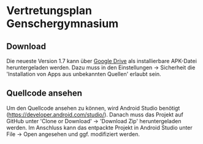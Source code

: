 # Vertretungsplan Genschergymnasium
## Download
Die neueste Version 1.7 kann über <a href="https://drive.google.com/open?id=10GHw1qYRvqQzYzTbtVudztl6aYBcJnKd">Google Drive</a>
als installierbare APK-Datei heruntergeladen werden. Dazu muss in den Einstellungen -> Sicherheit die 'Installation von Apps
aus unbekannten Quellen' erlaubt sein.
## Quellcode ansehen
Um den Quellcode ansehen zu können, wird Android Studio benötigt (https://developer.android.com/studio/).
Danach muss das Projekt auf GitHub unter 'Clone or Download' -> 'Download Zip' heruntergeladen werden.
Im Anschluss kann das entpackte Projekt in Android Studio unter File -> Open angesehen und ggf. modifiziert werden.
